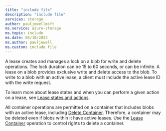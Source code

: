 ```yaml
---
title: "include file"
description: "include file"
services: storage
author: pauljewellmsft
ms.service: azure-storage
ms.topic: include
ms.date: 04/10/2023
ms.author: pauljewell
ms.custom: include file
---
```


A lease creates and manages a lock on a blob for write and delete operations. The lock duration can be 15 to 60 seconds, or can be infinite. A lease on a blob provides exclusive write and delete access to the blob. To write to a blob with an active lease, a client must include the active lease ID with the write request.

To learn more about lease states and when you can perform a given action on a lease, see [Lease states and actions](#lease-states-and-actions).

All container operations are permitted on a container that includes blobs with an active lease, including [Delete Container](/rest/api/storageservices/delete-container). Therefore, a container may be deleted even if blobs within it have active leases. Use the [Lease Container](/rest/api/storageservices/lease-container) operation to control rights to delete a container.